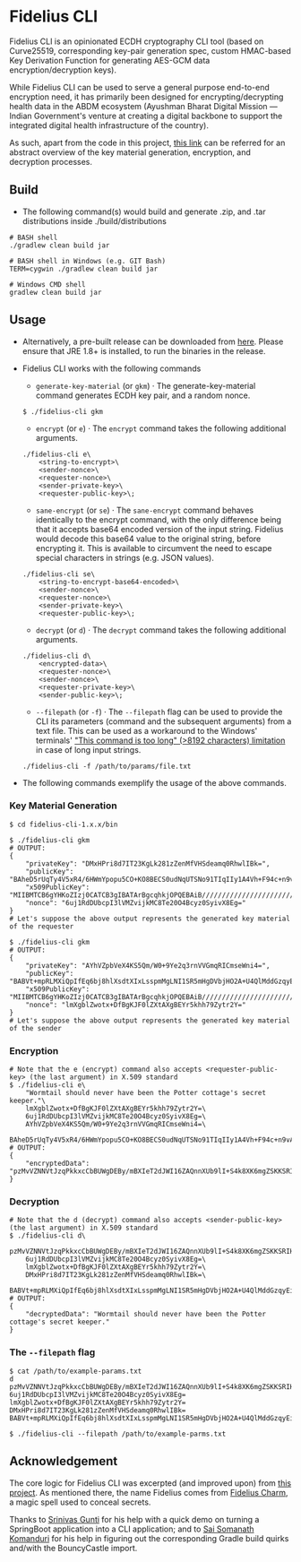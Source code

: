 # Fidelius CLI

Fidelius CLI is an opinionated ECDH cryptography CLI tool (based on Curve25519, corresponding key-pair generation spec, custom HMAC-based Key Derivation Function for generating AES-GCM data encryption/decryption keys).

While Fidelius CLI can be used to serve a general purpose end-to-end encryption need, it has primarily been designed for encrypting/decrypting health data in the ABDM ecosystem (Ayushman Bharat Digital Mission — Indian Government's venture at creating a digital backbone to support the integrated digital health infrastructure of the country).

As such, apart from the code in this project, [this link](https://sandbox.abdm.gov.in/docs/data_encrypt_decrypt) can be referred for an abstract overview of the key material generation, encryption, and decryption processes.

## Build

-   The following command(s) would build and generate .zip, and .tar distributions inside ./build/distributions

```
# BASH shell
./gradlew clean build jar

# BASH shell in Windows (e.g. GIT Bash)
TERM=cygwin ./gradlew clean build jar

# Windows CMD shell
gradlew clean build jar
```

## Usage

-   Alternatively, a pre-built release can be downloaded from [here](https://github.com/mgrmtech/fidelius-cli/releases). Please ensure that JRE 1.8+ is installed, to run the binaries in the release.

-   Fidelius CLI works with the following commands

    -   `generate-key-material` (or `gkm`) · The generate-key-material command generates ECDH key pair, and a random nonce.

    ```
    $ ./fidelius-cli gkm
    ```

    -   `encrypt` (or `e`) · The `encrypt` command takes the following additional arguments.

    ```
    ./fidelius-cli e\
    	<string-to-encrypt>\
    	<sender-nonce>\
    	<requester-nonce>\
    	<sender-private-key>\
    	<requester-public-key>\;
    ```

    -   `sane-encrypt` (or `se`) · The `sane-encrypt` command behaves identically to the encrypt command, with the only difference being that it accepts base64 encoded version of the input string. Fidelius would decode this base64 value to the original string, before encrypting it. This is available to circumvent the need to escape special characters in strings (e.g. JSON values).

    ```
    ./fidelius-cli se\
    	<string-to-encrypt-base64-encoded>\
    	<sender-nonce>\
    	<requester-nonce>\
    	<sender-private-key>\
    	<requester-public-key>\;
    ```

    -   `decrypt` (or `d`) · The `decrypt` command takes the following additional arguments.

    ```
    ./fidelius-cli d\
    	<encrypted-data>\
    	<requester-nonce>\
    	<sender-nonce>\
    	<requester-private-key>\
    	<sender-public-key>\;
    ```

    -   `--filepath` (or `-f`) · The `--filepath` flag can be used to provide the CLI its parameters (command and the subsequent arguments) from a text file. This can be used as a workaround to the Windows' terminals' ["This command is too long" (>8192 characters) limitation](https://docs.microsoft.com/en-us/troubleshoot/windows-client/shell-experience/command-line-string-limitation) in case of long input strings.

    ```
    ./fidelius-cli -f /path/to/params/file.txt
    ```

-   The following commands exemplify the usage of the above commands.

### Key Material Generation

```
$ cd fidelius-cli-1.x.x/bin

$ ./fidelius-cli gkm
# OUTPUT:
{
	"privateKey": "DMxHPri8d7IT23KgLk281zZenMfVHSdeamq0RhwlIBk=",
	"publicKey": "BAheD5rUqTy4V5xR4/6HWmYpopu5CO+KO8BECS0udNqUTSNo91TIqIIy1A4Vh+F94c+n9vAcwXU2bGcfsI5f69Y=",
	"x509PublicKey": "MIIBMTCB6gYHKoZIzj0CATCB3gIBATArBgcqhkjOPQEBAiB/////////////////////////////////////////7TBEBCAqqqqqqqqqqqqqqqqqqqqqqqqqqqqqqqqqqqqYSRShRAQge0Je0Je0Je0Je0Je0Je0Je0Je0Je0Je0JgtenHcQyGQEQQQqqqqqqqqqqqqqqqqqqqqqqqqqqqqqqqqqqqqqqq0kWiCuGaG4oIa04B7dLHdI0UySPU1+bXxhsinpxaJ+ztPZAiAQAAAAAAAAAAAAAAAAAAAAFN753qL3nNZYEmMaXPXT7QIBCANCAAQIXg+a1Kk8uFecUeP+h1pmKaKbuQjvijvARAktLnTalE0jaPdUyKiCMtQOFYfhfeHPp/bwHMF1NmxnH7COX+vW",
	"nonce": "6uj1RdDUbcpI3lVMZvijkMC8Te20O4Bcyz0SyivX8Eg="
}
# Let's suppose the above output represents the generated key material of the requester

$ ./fidelius-cli gkm
# OUTPUT:
{
	"privateKey": "AYhVZpbVeX4KS5Qm/W0+9Ye2q3rnVVGmqRICmseWni4=",
	"publicKey": "BABVt+mpRLMXiQpIfEq6bj8hlXsdtXIxLsspmMgLNI1SR5mHgDVbjHO2A+U4QlMddGzqyEidzm1AkhtSxSO2Ahg=",
	"x509PublicKey": "MIIBMTCB6gYHKoZIzj0CATCB3gIBATArBgcqhkjOPQEBAiB/////////////////////////////////////////7TBEBCAqqqqqqqqqqqqqqqqqqqqqqqqqqqqqqqqqqqqYSRShRAQge0Je0Je0Je0Je0Je0Je0Je0Je0Je0Je0JgtenHcQyGQEQQQqqqqqqqqqqqqqqqqqqqqqqqqqqqqqqqqqqqqqqq0kWiCuGaG4oIa04B7dLHdI0UySPU1+bXxhsinpxaJ+ztPZAiAQAAAAAAAAAAAAAAAAAAAAFN753qL3nNZYEmMaXPXT7QIBCANCAAQAVbfpqUSzF4kKSHxKum4/IZV7HbVyMS7LKZjICzSNUkeZh4A1W4xztgPlOEJTHXRs6shInc5tQJIbUsUjtgIY",
	"nonce": "lmXgblZwotx+DfBgKJF0lZXtAXgBEYr5khh79Zytr2Y="
}
# Let's suppose the above output represents the generated key material of the sender
```

### Encryption

```
# Note that the e (encrypt) command also accepts <requester-public-key> (the last argument) in X.509 standard
$ ./fidelius-cli e\
	"Wormtail should never have been the Potter cottage's secret keeper."\
	lmXgblZwotx+DfBgKJF0lZXtAXgBEYr5khh79Zytr2Y=\
	6uj1RdDUbcpI3lVMZvijkMC8Te20O4Bcyz0SyivX8Eg=\
	AYhVZpbVeX4KS5Qm/W0+9Ye2q3rnVVGmqRICmseWni4=\
	BAheD5rUqTy4V5xR4/6HWmYpopu5CO+KO8BECS0udNqUTSNo91TIqIIy1A4Vh+F94c+n9vAcwXU2bGcfsI5f69Y=\;
# OUTPUT:
{
	"encryptedData": "pzMvVZNNVtJzqPkkxcCbBUWgDEBy/mBXIeT2dJWI16ZAQnnXUb9lI+S4k8XK6mgZSKKSRIHkcNvJpllnBg548wUgavBa0vCRRwdL6kY6Yw=="
}
```

### Decryption

```
# Note that the d (decrypt) command also accepts <sender-public-key> (the last argument) in X.509 standard
$ ./fidelius-cli d\
	pzMvVZNNVtJzqPkkxcCbBUWgDEBy/mBXIeT2dJWI16ZAQnnXUb9lI+S4k8XK6mgZSKKSRIHkcNvJpllnBg548wUgavBa0vCRRwdL6kY6Yw==\
	6uj1RdDUbcpI3lVMZvijkMC8Te20O4Bcyz0SyivX8Eg=\
	lmXgblZwotx+DfBgKJF0lZXtAXgBEYr5khh79Zytr2Y=\
	DMxHPri8d7IT23KgLk281zZenMfVHSdeamq0RhwlIBk=\
	BABVt+mpRLMXiQpIfEq6bj8hlXsdtXIxLsspmMgLNI1SR5mHgDVbjHO2A+U4QlMddGzqyEidzm1AkhtSxSO2Ahg=\;
# OUTPUT:
{
	"decryptedData": "Wormtail should never have been the Potter cottage's secret keeper."
}
```

### The `--filepath` flag

```
$ cat /path/to/example-params.txt
d
pzMvVZNNVtJzqPkkxcCbBUWgDEBy/mBXIeT2dJWI16ZAQnnXUb9lI+S4k8XK6mgZSKKSRIHkcNvJpllnBg548wUgavBa0vCRRwdL6kY6Yw==
6uj1RdDUbcpI3lVMZvijkMC8Te20O4Bcyz0SyivX8Eg=
lmXgblZwotx+DfBgKJF0lZXtAXgBEYr5khh79Zytr2Y=
DMxHPri8d7IT23KgLk281zZenMfVHSdeamq0RhwlIBk=
BABVt+mpRLMXiQpIfEq6bj8hlXsdtXIxLsspmMgLNI1SR5mHgDVbjHO2A+U4QlMddGzqyEidzm1AkhtSxSO2Ahg=

$ ./fidelius-cli --filepath /path/to/example-parms.txt
```

## Acknowledgement

The core logic for Fidelius CLI was excerpted (and improved upon) from [this project](https://github.com/sukreet/fidelius). As mentioned there, the name Fidelius comes from [Fidelius Charm](https://harrypotter.fandom.com/wiki/Fidelius_Charm), a magic spell used to conceal secrets.

Thanks to [Srinivas Gunti](https://github.com/itnug) for his help with a quick demo on turning a SpringBoot application into a CLI application; and to [Sai Somanath Komanduri](https://github.com/saisk8) for his help in figuring out the corresponding Gradle build quirks and/with the BouncyCastle import.
